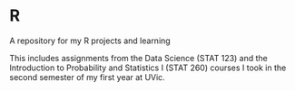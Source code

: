 # R
A repository for my R projects and learning

This includes assignments from the Data Science (STAT 123) and the Introduction to Probability and Statistics I (STAT 260) courses I took in the second semester of my first year at UVic.
